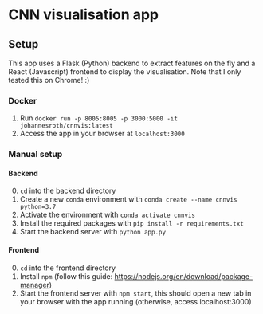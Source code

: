 # CNN visualisation app

## Setup
This app uses a Flask (Python) backend to extract features on the fly and a React (Javascript) frontend to display the visualisation. Note that I only tested this on Chrome! :)

### Docker
1. Run `docker run -p 8005:8005 -p 3000:5000 -it johannesroth/cnnvis:latest`
2. Access the app in your browser at `localhost:3000` 

### Manual setup
#### Backend 
0. `cd` into the backend directory
1. Create a new `conda` environment with `conda create --name cnnvis python=3.7`
2. Activate the environment with `conda activate cnnvis`
3. Install the required packages with `pip install -r requirements.txt`
4. Start the backend server with `python app.py`

#### Frontend
0. `cd` into the frontend directory
1. Install `npm` (follow this guide: https://nodejs.org/en/download/package-manager)
2. Start the frontend server with `npm start`, this should open a new tab in your browser with the app running (otherwise, access localhost:3000)